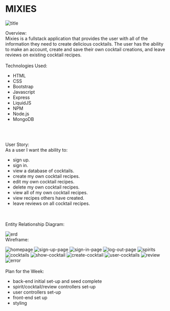 # MIXIES
![title](./images/mixies.png)

Overview:
<br>
Mixies is a fullstack application that provides the user with all of the information they need to create delicious cocktails. The user has the ability to make an account, create and save their own cocktail creations, and leave reviews on existing cocktail recipes.
<br>
<br>
Technologies Used:
<br>
- HTML
- CSS
- Bootstrap
- Javascript
- Express 
- LiquidJS 
- NPM
- Node.js
- MongoDB 
<br>
<br>

User Story:
<br>
As a user I want the ability to:
- sign up.
- sign in. 
- view a database of cocktails.
- create my own cocktail recipes. 
- edit my own cocktail recipes. 
- delete my own cocktail recipes. 
- view all of my own cocktail recipes.
- view recipes others have created.  
- leave reviews on all cocktail recipes.
<br>
<br>
Entity Relationship Diagram:
<br>

![erd](./images/erd.png)
<br>
Wireframe:
<br>

![homepage](./images/homepage.png)
![sign-up-page](./images/sign-up.png)
![sign-in-page](./images/sign-in.png)
![log-out-page](./images/log-out.png)
![spirits](./images/spirits.png)
![cocktails](./images/cocktails.png)
![show-cocktail](./images/show-cocktail.png)
![create-cocktail](./images/create-cocktail.png)
![user-cocktails](./images/user-cocktails.png)
![review](./images/review.png)
![error](./images/error.png)
<br>
<br>
Plan for the Week:
<br>

- back-end initial set-up and seed complete
- spirit/cocktail/review controllers set-up
- user controllers set-up
- front-end set up
- styling


